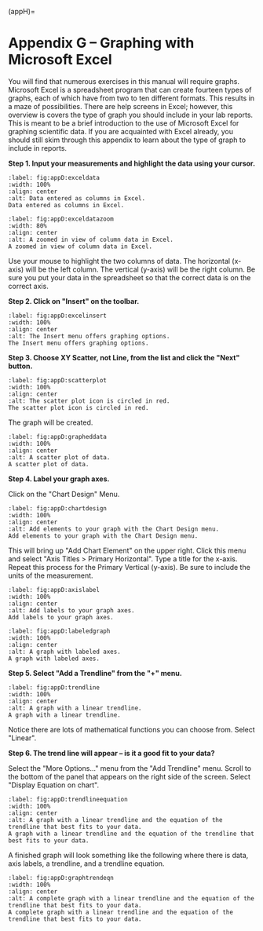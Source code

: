 (appH)=
# Appendix G – Graphing with Microsoft Excel

You will find that numerous exercises in this manual will require graphs. Microsoft Excel is a spreadsheet program that can create fourteen types of graphs, each of which have from two to ten different formats. This results in a maze of possibilities. There are help screens in Excel; however, this overview is covers the type of graph you should include in your lab reports. This is meant to be a brief introduction to the use of Microsoft Excel for graphing scientific data. If you are acquainted with Excel already, you should still skim through this appendix to learn about the type of graph to include in reports.


**Step 1. Input your measurements and highlight the data using your cursor.** 

```{figure} ../figures/appH/ExcelDataEntry.png
:label: fig:appD:exceldata
:width: 100%
:align: center
:alt: Data entered as columns in Excel.
Data entered as columns in Excel.
```

```{figure} ../figures/appH/ExcelDataEntryZoom.png
:label: fig:appD:exceldatazoom
:width: 80%
:align: center
:alt: A zoomed in view of column data in Excel.
A zoomed in view of column data in Excel.
```

Use your mouse to highlight the two columns of data. The horizontal (x-axis) will be the left column. The vertical (y-axis) will be the right column. Be sure you put your data in the spreadsheet so that the correct data is on the correct axis.

**Step 2. Click on "Insert" on the toolbar.**
```{figure} ../figures/appH/ExcelInsertMenu.png
:label: fig:appD:excelinsert
:width: 100%
:align: center
:alt: The Insert menu offers graphing options.
The Insert menu offers graphing options.
```

**Step 3. Choose XY Scatter, not Line, from the list and click the "Next" button.** 
```{figure} ../figures/appH/scatterPlot.png
:label: fig:appD:scatterplot
:width: 100%
:align: center
:alt: The scatter plot icon is circled in red.
The scatter plot icon is circled in red.
```

The graph will be created.

```{figure} ../figures/appH/GraphedData.png
:label: fig:appD:grapheddata
:width: 100%
:align: center
:alt: A scatter plot of data.
A scatter plot of data.
```

**Step 4. Label your graph axes.**

Click on the "Chart Design" Menu.
```{figure} ../figures/appH/ChartDesignButton.png
:label: fig:appD:chartdesign
:width: 100%
:align: center
:alt: Add elements to your graph with the Chart Design menu.
Add elements to your graph with the Chart Design menu.
```

This will bring up "Add Chart Element" on the upper right. Click this menu and select "Axis Titles > Primary Horizontal". Type a title for the x-axis. Repeat this process for the Primary Vertical (y-axis). Be sure to include the units of the measurement.

```{figure} ../figures/appH/AxisLabel.png
:label: fig:appD:axislabel
:width: 100%
:align: center
:alt: Add labels to your graph axes.
Add labels to your graph axes.
```
```{figure} ../figures/appH/LabeledGraph.png
:label: fig:appD:labeledgraph
:width: 100%
:align: center
:alt: A graph with labeled axes.
A graph with labeled axes.
```

**Step 5. Select "Add a Trendline" from the "+" menu.** 

```{figure} ../figures/appH/Trendline.png
:label: fig:appD:trendline
:width: 100%
:align: center
:alt: A graph with a linear trendline.
A graph with a linear trendline.
```

Notice there are lots of mathematical functions you can choose from. Select "Linear".

**Step 6. The trend line will appear – is it a good fit to your data?** 

Select the "More Options..." menu from the "Add Trendline" menu. Scroll to the bottom of the panel that appears on the right side of the screen. Select "Display Equation on chart".

```{figure} ../figures/appH/TrendlineEquation.png
:label: fig:appD:trendlineequation
:width: 100%
:align: center
:alt: A graph with a linear trendline and the equation of the trendline that best fits to your data.
A graph with a linear trendline and the equation of the trendline that best fits to your data.
```

A finished graph will look something like the following where there is data, axis labels, a trendline, and a trendline equation.

```{figure} ../figures/appH/GraphwTrendEqn.png
:label: fig:appD:graphtrendeqn
:width: 100%
:align: center
:alt: A complete graph with a linear trendline and the equation of the trendline that best fits to your data.
A complete graph with a linear trendline and the equation of the trendline that best fits to your data.
```